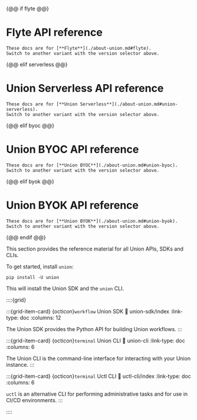 {@@ if flyte @@}

# Flyte API reference

```{admonition} Flyte
These docs are for [**Flyte**](./about-union.md#flyte).
Switch to another variant with the version selector above.
```

{@@ elif serverless @@}

# Union Serverless API reference

```{admonition} Union Serverless
These docs are for [**Union Serverless**](./about-union.md#union-serverless).
Switch to another variant with the version selector above.
```

{@@ elif byoc @@}

# Union BYOC API reference

```{admonition} Union BYOC
These docs are for [**Union BYOC**](./about-union.md#union-byoc).
Switch to another variant with the version selector above.
```

{@@ elif byok @@}

# Union BYOK API reference

```{admonition} Union BYOK
These docs are for [**Union BYOK**](./about-union.md#union-byok).
Switch to another variant with the version selector above.
```

{@@ endif @@}


This section provides the reference material for all Union APIs, SDKs and CLIs.

To get started, install `union`:

```
pip install -U union
```

This will install the Union SDK and the `union` CLI.

::::{grid}

:::{grid-item-card} {octicon}`workflow` Union SDK
:link: union-sdk/index
:link-type: doc
:columns: 12

The Union SDK provides the Python API for building Union workflows.
:::

:::{grid-item-card} {octicon}`terminal` Union CLI
:link: union-cli
:link-type: doc
:columns: 6

The Union CLI is the command-line interface for interacting with your Union instance.
:::

:::{grid-item-card} {octicon}`terminal` Uctl CLI
:link: uctl-cli/index
:link-type: doc
:columns: 6

`uctl` is an alternative CLI for performing administrative tasks and for use in CI/CD environments.
:::

::::
